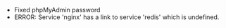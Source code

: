 - Fixed phpMyAdmin password
- ERROR: Service 'nginx' has a link to service 'redis' which is undefined.
